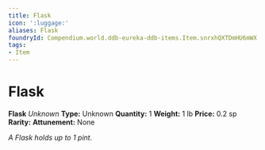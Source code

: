 ```yaml
---
title: Flask
icon: ':luggage:'
aliases: Flask
foundryId: Compendium.world.ddb-eureka-ddb-items.Item.snrxhQXTDmHU6mWX
tags:
- Item
---
```


# Flask

**Flask**
_Unknown_
**Type:** Unknown
**Quantity:** 1
**Weight:** 1 lb
**Price:** 0.2 sp
**Rarity:** 
**Attunement:** None

*A Flask holds up to 1 pint.*